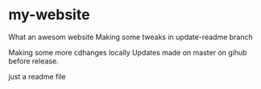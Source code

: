 # my-website

What an awesom website
Making some tweaks in update-readme branch

Making some more cdhanges locally
Updates made on master on gihub before release.

just a readme file
